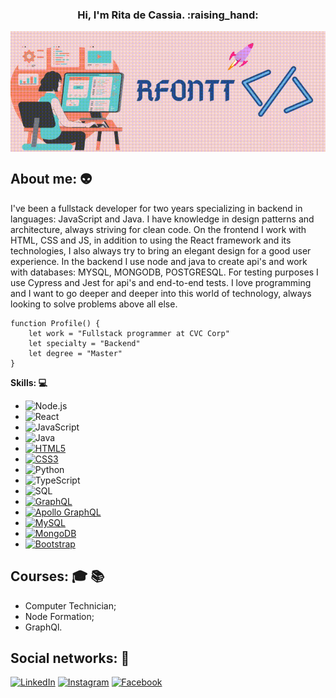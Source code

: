 <h3 align="center"> Hi, I'm Rita de Cassia. :raising_hand: </h3>

<img align="center" src="./logo-profile.gif" alt="img-profile"/>

## About me: :alien:
 
I've been a fullstack developer for two years specializing in backend in languages: JavaScript and Java. I have knowledge in design patterns and architecture, always striving for clean code. On the frontend I work with HTML, CSS and JS, in addition to using the React framework and its technologies, I also always try to bring an elegant design for a good user experience. In the backend I use node and java to create api's and work with databases: MYSQL, MONGODB, POSTGRESQL. For testing purposes I use Cypress and Jest for api's and end-to-end tests. I love programming and I want to go deeper and deeper into this world of technology, always looking to solve problems above all else.

```
function Profile() {
    let work = "Fullstack programmer at CVC Corp"
    let specialty = "Backend"
    let degree = "Master"
}
```

**Skills: :computer:**

 - ![Node.js](https://img.shields.io/badge/-Node.js-222222?style=flat&logo=node.js&logoColor=339933)
 - ![React](https://img.shields.io/badge/-React-222222?style=flat&logo=React&logoColor=61DAFB)
 - ![JavaScript](https://img.shields.io/badge/-JavaScript-000000?style=flat&logo=javascript)
 - ![Java](https://img.shields.io/badge/-Java-DC143C?style=flat-square&logo=java&link=https://github.com/Rfontt)
 - [![HTML5](https://img.shields.io/badge/-HTML5-E34F26?style=flat-square&logo=html5&logoColor=white&link=https://github.com/Rfontt/)](https://github.com/LuizCarlosAbbott/)
 - [![CSS3](https://img.shields.io/badge/-CSS3-1572B6?style=flat-square&logo=css3&link=https://github.com/Rfontt/)](https://github.com/Rfontt/)
 - ![Python](https://img.shields.io/badge/-Python-000000?style=flat&logo=python)
 - ![TypeScript](https://img.shields.io/badge/-TypeScript-000000?style=flat&logo=typescript)
 - ![SQL](https://img.shields.io/badge/-SQL-000000?style=flat&logo=postgresql)
 - [![GraphQL](https://img.shields.io/badge/-GraphQL-E10098?style=flat-square&logo=graphql&link=https://github.com/Rfontt/)](https://github.com/Rfontt/)
 - [![Apollo GraphQL](https://img.shields.io/badge/-Apollo%20GraphQL-311C87?style=flat-square&logo=apollo-graphql&link=https://github.com/Rfontt/)](https://github.com/Rfontt/)
 - [![MySQL](https://img.shields.io/badge/-MySQL-black?style=flat-square&logo=mysql&link=https://github.com/Rfontt/)](https://github.com/Rfontt/)
 - [![MongoDB](https://img.shields.io/badge/-MongoDB-black?style=flat-square&logo=mongodb&link=https://github.com/Rfontt/)](https://github.com/Rfontt/)
 - [![Bootstrap](https://img.shields.io/badge/-Bootstrap-563D7C?style=flat-square&logo=bootstrap&link=https://github.com/Rfontt/)](https://github.com/LuizCarlosAbbott/)
 
## Courses: :mortar_board: :books:

- Computer Technician;
- Node Formation;
- GraphQl.

## Social networks: :busts_in_silhouette:

<a href="https://www.linkedin.com/in/rita-de-cassia-fontenele-oliveira-5333751a3/" target="_blank"><img src="https://img.shields.io/badge/LinkedIn-%230077B5.svg?&style=flat-square&logo=linkedin&logoColor=white" alt="LinkedIn"></a>
<a href="https://www.instagram.com/rfontt/" target="_blank"><img src="https://img.shields.io/badge/Instagram-%23E4405F.svg?&style=flat-square&logo=instagram&logoColor=white" alt="Instagram"></a>
<a href="https://m.facebook.com/ritadecassia.oliveira.3133719?ref=bookmarks" target="_blank"><img src="https://img.shields.io/badge/Facebook-%231877F2.svg?&style=flat-square&logo=facebook&logoColor=white" alt="Facebook"></a>

